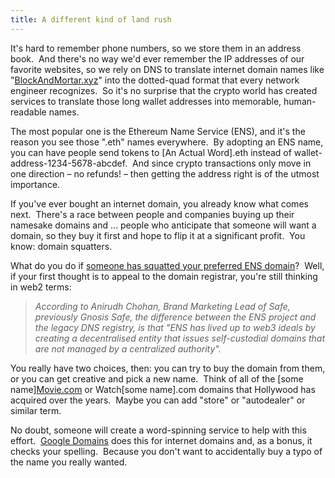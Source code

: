 ```yaml
---
title: A different kind of land rush
---
```

It's hard to remember phone numbers, so we store them in an address book.  And there's no way we'd ever remember the IP addresses of our favorite websites, so we rely on DNS to translate internet domain names like "[BlockAndMortar.xyz](http://BlockAndMortar.xyz)" into the dotted-quad format that every network engineer recognizes.  So it's no surprise that the crypto world has created services to translate those long wallet addresses into memorable, human-readable names.

The most popular one is the Ethereum Name Service (ENS), and it's the reason you see those ".eth" names everywhere.  By adopting an ENS name, you can have people send tokens to \[An Actual Word\].eth instead of wallet-address-1234-5678-abcdef.  And since crypto transactions only move in one direction – no refunds! – then getting the address right is of the utmost importance.

If you've ever bought an internet domain, you already know what comes next.  There's a race between people and companies buying up their namesake domains and … people who anticipate that someone will want a domain, so they buy it first and hope to flip it at a significant profit.  You know: domain squatters.

What do you do if [someone has squatted your preferred ENS domain](https://uk.finance.yahoo.com/news/web3-eth-new-com-ethereum-amazon-050034995.html)?  Well, if your first thought is to appeal to the domain registrar, you're still thinking in web2 terms:

> _According to Anirudh Chohan, Brand Marketing Lead of Safe, previously Gnosis Safe, the difference between the ENS project and the legacy DNS registry, is that "ENS has lived up to web3 ideals by creating a decentralised entity that issues self-custodial domains that are not managed by a centralized authority"._

You really have two choices, then: you can try to buy the domain from them, or you can get creative and pick a new name.  Think of all of the \[some name\][Movie.com](http://Movie.com) or Watch\[some name\].com domains that Hollywood has acquired over the years.  Maybe you can add "store" or "autodealer" or similar term.  

No doubt, someone will create a word-spinning service to help with this effort.  [Google Domains](http://domains.google.com) does this for internet domains and, as a bonus, it checks your spelling.  Because you don't want to accidentally buy a typo of the name you really wanted.